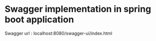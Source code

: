 # Swagger implementation in spring boot application
Swagger url : localhost:8080/swagger-ui/index.html
